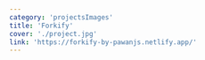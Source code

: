 ```yaml
---
category: 'projectsImages'
title: 'Forkify'
cover: './project.jpg'
link: 'https://forkify-by-pawanjs.netlify.app/'
---
```

